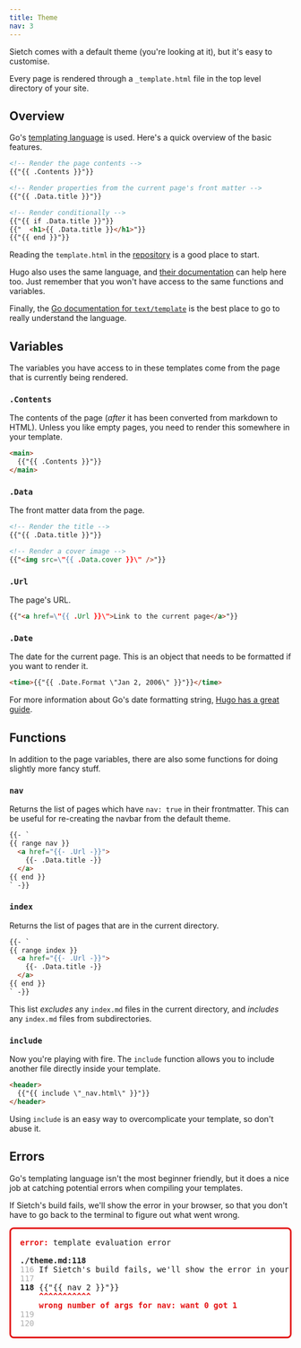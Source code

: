 ```yaml
---
title: Theme
nav: 3
---
```


Sietch comes with a default theme (you're looking at it), but it's easy to customise.

Every page is rendered through a `_template.html` file in the top level directory of your site.

## Overview
Go's [templating language](https://pkg.go.dev/text/template) is used. Here's a quick overview of the basic features.

```html
<!-- Render the page contents -->
{{"{{ .Contents }}"}}

<!-- Render properties from the current page's front matter -->
{{"{{ .Data.title }}"}}

<!-- Render conditionally -->
{{"{{ if .Data.title }}"}}
{{"  <h1>{{ .Data.title }}</h1>"}}
{{"{{ end }}"}}
```

Reading the `template.html` in the [repository](https://github.com/danprince/sietch) is a good place to start.

Hugo also uses the same language, and [their documentation](https://gohugo.io/templates/introduction/) can help here too. Just remember that you won't have access to the same functions and variables.

Finally, the [Go documentation for `text/template`](https://pkg.go.dev/text/template) is the best place to go to really understand the language.

## Variables
The variables you have access to in these templates come from the page that is currently being rendered.

### `.Contents`
The contents of the page (_after_ it has been converted from markdown to HTML). Unless you like empty pages, you need to render this somewhere in your template.

```html
<main>
  {{"{{ .Contents }}"}}
</main>
```

### `.Data`
The front matter data from the page.

```html
<!-- Render the title -->
{{"{{ .Data.title }}"}}

<!-- Render a cover image -->
{{"<img src=\"{{ .Data.cover }}\" />"}}
```

### `.Url`
The page's URL.

```html
{{"<a href=\"{{ .Url }}\">Link to the current page</a>"}}
```

### `.Date`
The date for the current page. This is an object that needs to be formatted if you want to render it.

```html
<time>{{"{{ .Date.Format \"Jan 2, 2006\" }}"}}</time>
```

For more information about Go's date formatting string, [Hugo has a great guide](https://gohugo.io/functions/format/#gos-layout-string).

## Functions
In addition to the page variables, there are also some functions for doing slightly more fancy stuff.

### `nav`
Returns the list of pages which have `nav: true` in their frontmatter. This can be useful for re-creating the navbar from the default theme.

```html
{{- `
{{ range nav }}
  <a href="{{- .Url -}}">
    {{- .Data.title -}}
  </a>
{{ end }}
` -}}
```

### `index`
Returns the list of pages that are in the current directory.

```html
{{- `
{{ range index }}
  <a href="{{- .Url -}}">
    {{- .Data.title -}}
  </a>
{{ end }}
` -}}
```

This list _excludes_ any `index.md` files in the current directory, and _includes_ any `index.md` files from subdirectories.

### `include`
Now you're playing with fire. The `include` function allows you to include another file directly inside your template.

```html
<header>
  {{"{{ include \"_nav.html\" }}"}}
</header>
```

Using `include` is an easy way to overcomplicate your template, so don't abuse it.

## Errors
Go's templating language isn't the most beginner friendly, but it does a nice job at catching potential errors when compiling your templates.

If Sietch's build fails, we'll show the error in your browser, so that you don't have to go back to the terminal to figure out what went wrong.

<pre style="overflow-x: auto;font-family: Consolas,Menlo,Monaco,monospace;border-radius:8px;border: solid 3px #e41010;background:white;padding: 16px;"><span style="color: #e41010; font-weight: bold">error:</span> template evaluation error

<span style="font-weight: bold">./theme.md:118</span>
<span style="color: #adadad">116</span> If Sietch's build fails, we'll show the error in your browser, so that you don't have to go back to the terminal to figure out what went wrong.
<span style="color: #adadad">117</span> 
<span style="font-weight: bold">118</span> {{"{{ nav 2 }}"}}
    <span style="color: #e41010; font-weight: bold">^^^^^^^^^^^</span>
    <span style="color: #e41010; font-weight: bold">wrong number of args for nav: want 0 got 1</span>
<span style="color: #adadad">119</span> 
<span style="color: #adadad">120</span> 
</pre>
